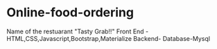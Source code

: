 # Online-food-ordering
Name of the restuarant "Tasty Grab!!"
Front End - HTML,CSS,Javascript,Bootstrap,Materialize 
Backend- 
Database-Mysql



